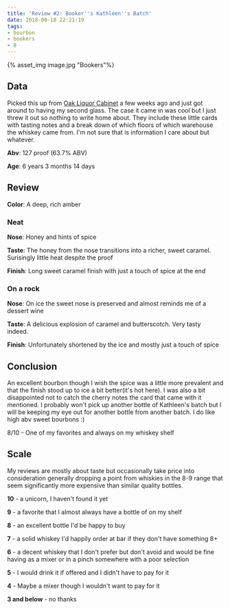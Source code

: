 ```yaml
---
title: 'Review #2: Booker''s Kathleen''s Batch'
date: 2018-08-10 22:21:19
tags: 
- bourbon
- bookers
- 8
---
```


{% asset_img image.jpg "Bookers"%}

## Data
Picked this up from [Oak Liquor Cabinet](http://oakliquorcabinet.com/) a few weeks ago and just got around to having my second glass. The case it came in was cool but I just threw it out so nothing to write home about. They include these little cards with tasting notes and a break down of which floors of which warehouse the whiskey came from. I'm not sure that is information I care about but whatever.

**Abv**: 127 proof (63.7% ABV)

**Age**: 6 years 3 months 14 days

## Review

**Color**: A deep, rich amber

### Neat

**Nose**: Honey and hints of spice

**Taste**: The honey from the nose transitions into a richer, sweet caramel. Surisingly little heat despite the proof

**Finish**: Long sweet caramel finish with just a touch of spice at the end

### On a rock

**Nose**: On ice the sweet nose is preserved and almost reminds me of a dessert wine

**Taste**: A delicious explosion of caramel and butterscotch. Very tasty indeed.

**Finish**: Unfortunately shortened by the ice and mostly just a touch of spice

## Conclusion 
An excellent bourbon though I wish the spice was a little more prevalent and that the finish stood up to ice a bit better(it's hot here). I was also a bit disappointed not to catch the cherry notes the card that came with it mentioned. I probably won't pick up another bottle of Kathleen's batch but I will be keeping my eye out for another bottle from another batch. I do like high abv sweet bourbons :)

8/10 - One of my favorites and always on my whiskey shelf

## Scale
My reviews are mostly about taste but occasionally take price into consideration generally dropping a point from whiskies in the 8-9 range that seem significantly more expensive than similar quality bottles.

**10** - a unicorn, I haven't found it yet

**9** - a favorite that I almost always have a bottle of on my shelf

**8** - an excellent bottle I'd be happy to buy

**7** - a solid whiskey I'd happily order at bar if they don't have something 8+

**6** - a decent whiskey that I don't prefer but don't avoid and would be fine having as a mixer or in a pinch somewhere with a poor selection

**5** - I would drink it if offered and I didn't have to pay for it

**4** - Maybe a mixer though I wouldn't want to pay for it

**3 and below** - no thanks 

